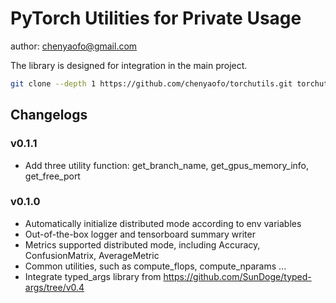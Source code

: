 # PyTorch Utilities for Private Usage

author: chenyaofo@gmail.com

The library is designed for integration in the main project.

``` bash
git clone --depth 1 https://github.com/chenyaofo/torchutils.git torchutils_repo && mv torchutils_repo/torchutils . && rm -rf torchutils_repo
```


## Changelogs

### v0.1.1

 - Add three utility function: get_branch_name, get_gpus_memory_info, get_free_port

### v0.1.0

 - Automatically initialize distributed mode according to env variables
 - Out-of-the-box logger and tensorboard summary writer
 - Metrics supported distributed mode, including Accuracy, ConfusionMatrix, AverageMetric
 - Common utilities, such as compute_flops, compute_nparams ...
 - Integrate typed_args library from https://github.com/SunDoge/typed-args/tree/v0.4